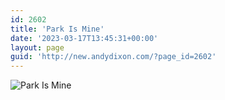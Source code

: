 ```yaml
---
id: 2602
title: 'Park Is Mine'
date: '2023-03-17T13:45:31+00:00'
layout: page
guid: 'http://new.andydixon.com/?page_id=2602'
---
```


![Park Is Mine](https://i0.wp.com/assets.g8x2.ldn.idrivee2-23.com/posters/Park%20Is%20Mine%2001.jpg?w=1200&ssl=1 "Park Is Mine")